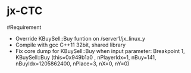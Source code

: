 # jx-CTC

#Requirement
+ Override KBuySell::Buy funtion on /server1/jx_linux_y
+ Compile with gcc C++11 32bit, shared library
+ Fix core dump for KBuySell::Buy when input parameter:
  Breakpoint 1, KBuySell::Buy (this=0x949b1a0 <BuySell>, nPlayerIdx=1, nBuy=141, nBuyIdx=1205862400, nPlace=3, nX=0, nY=0)
